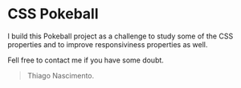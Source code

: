 # CSS Pokeball

I build this Pokeball project as a challenge to study some of the CSS properties and to improve responsiviness properties as well.

Fell free to contact me if you have some doubt.

> Thiago Nascimento.
